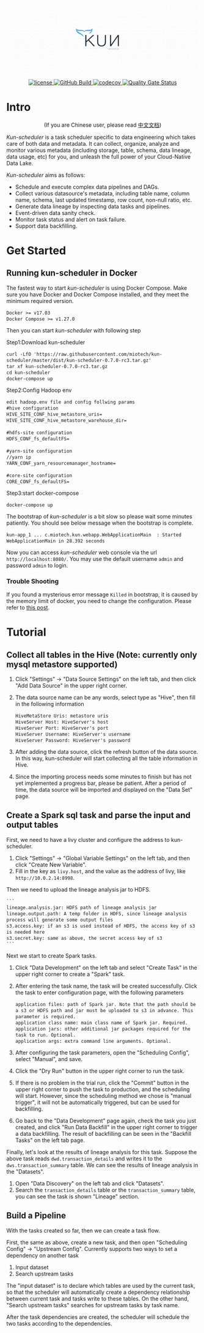 <p align="center">
    <img src="docs/static/img/github_bg.png">
</p>
<p align="center">
    <a href="https://www.apache.org/licenses/LICENSE-2.0.txt">
        <img alt="license" src="https://img.shields.io/:license-Apache%202-blue.svg" />
    </a>
    <a href="https://github.com/miotech/kun-scheduler/actions">
        <img alt="GitHub Build" src="https://img.shields.io/github/workflow/status/miotech/kun-scheduler/ci%20ut" />
    </a>
    <a href="https://codecov.io/gh/miotech/kun-scheduler">
        <img alt="codecov" src="https://codecov.io/gh/miotech/kun-scheduler/branch/master/graph/badge.svg?token=GOFXDTB69M" />
    </a>
    <a href="https://sonarcloud.io/dashboard?id=miotech_kun-scheduler">
        <img alt="Quality Gate Status" src="https://sonarcloud.io/api/project_badges/measure?project=miotech_kun-scheduler&metric=alert_status">
    </a>
</p>

# Intro

<div align="center">
    <p>(If you are Chinese user, please read <a href="README_zh_cn.md">中文文档</a>)</p>
</div>

*Kun-scheduler* is a task scheduler specific to data engineering which takes care of both data and metadata. It can collect, organize, analyze and monitor various metadata (including storage, table, schema, data lineage, data usage, etc) for you, and unleash the full power of your Cloud-Native Data Lake.

*Kun-scheduler* aims as follows:

- Schedule and execute complex data pipelines and DAGs.
- Collect various datasource's metadata, including table name, column name, schema, last updated timestamp, row count, non-null ratio, etc.
- Generate data lineage by inspecting data tasks and pipelines.
- Event-driven data sanity check.
- Monitor task status and alert on task failure.
- Support data backfilling.

# Get Started
## Running kun-scheduler in Docker

The fastest way to start *kun-scheduler* is using Docker Compose. Make sure you have Docker and Docker Compose installed, and they meet the minimum required version.

```
Docker >= v17.03
Docker Compose >= v1.27.0
```

Then you can start *kun-scheduler* with following step

Step1:Download kun-scheduler
```
curl -LfO 'https://raw.githubusercontent.com/miotech/kun-scheduler/master/dist/kun-scheduler-0.7.0-rc3.tar.gz'
tar xf kun-scheduler-0.7.0-rc3.tar.gz
cd kun-scheduler
docker-compose up
```

Step2:Config Hadoop env
```
edit hadoop.env file and config follwing params
#hive configuration
HIVE_SITE_CONF_hive_metastore_uris=
HIVE_SITE_CONF_hive_metastore_warehouse_dir=

#hdfs-site configuration
HDFS_CONF_fs_defaultFS=

#yarn-site configuration
//yarn ip
YARN_CONF_yarn_resourcemanager_hostname=

#core-site configuration
CORE_CONF_fs_defaultFS=
```

Step3:start docker-compose
```
docker-compose up
```

The bootstrap of *kun-scheduler* is a bit slow so please wait some minutes patiently. You should see below message when the bootstrap is complete.

```
kun-app_1 ... c.miotech.kun.webapp.WebApplicationMain  : Started WebApplicationMain in 28.392 seconds
```

Now you can access *kun-scheduler* web console via the url `http://localhost:8080/`. You may use the default username `admin` and password `admin` to login.

### Trouble Shooting

If you found a mysterious error message `Killed` in bootstrap, it is caused by the memory limit of docker, you need to change the configuration. Please refer to [this post](https://stackoverflow.com/questions/44417159/docker-process-killed-with-cryptic-killed-message).

# Tutorial

## Collect all tables in the Hive (Note: currently only mysql metastore supported)

1. Click "Settings" -> "Data Source Settings" on the left tab, and then click "Add Data Source" in the upper right corner.
2. The data source name can be any words, select type as "Hive", then fill in the following information

    ```
    HiveMetaStore Uris: metastore uris
    HiveServer Host: HiveServer's host
    HiveServer Port: HiveServer's port
    HiveServer Username: HiveServer's username
    HiveServer Password: HiveServer's password
    ```
3. After adding the data source, click the refresh button of the data source. In this way, kun-scheduler will start collecting all the table information in Hive.
4. Since the importing process needs some minutes to finish but has not yet implemented a progress bar, please be patient. After a period of time, the data source will be imported and displayed on the "Data Set" page.

## Create a Spark sql task and parse the input and output tables

First, we need to have a livy cluster and configure the address to kun-scheduler.

1. Click "Settings" -> "Global Variable Settings" on the left tab, and then click "Create New Variable".
2. Fill in the key as `livy.host`, and the value as the address of livy, like `http://10.0.2.14:8998`.

Then we need to upload the lineage analysis jar to HDFS.

    ```
    lineage.analysis.jar: HDFS path of lineage analysis jar
    lineage.output.path: A temp folder in HDFS, since lineage analysis process will generate some output files
    s3.access.key: if an s3 is used instead of HDFS, the access key of s3 is needed here
    s3.secret.key: same as above, the secret access key of s3
    ```

Next we start to create Spark tasks.

1. Click "Data Development" on the left tab and select "Create Task" in the upper right corner to create a "Spark" task.
2. After entering the task name, the task will be created successfully. Click the task to enter configuration page, with the following parameters

    ```
    application files: path of Spark jar. Note that the path should be a s3 or HDFS path and jar must be uploaded to s3 in advance. This parameter is required.
    application class name: main class name of Spark jar. Required.
    application jars: other additional jar packages required for the task to run. Optional.
    application args: extra command line arguments. Optional.
    ```

3. After configuring the task parameters, open the "Scheduling Config", select "Manual", and save.
4. Click the "Dry Run" button in the upper right corner to run the task.
5. If there is no problem in the trial run, click the "Commit" button in the upper right corner to push the task to production, and the scheduling will start. However, since the scheduling method we chose is "manual trigger", it will not be automatically triggered, but can be used for backfilling.
6. Go back to the "Data Development" page again, check the task you just created, and click "Run Data Backfill" in the upper right corner to trigger a data backfilling. The result of backfilling can be seen in the "Backfill Tasks" on the left tab page.

Finally, let's look at the results of lineage analysis for this task. Suppose the above task reads `dwd.transaction_details` and writes it to the `dws.transaction_summary` table. We can see the results of lineage analysis in the "Datasets".

1. Open "Data Discovery" on the left tab and click "Datasets".
2. Search the `transaction_details` table or the `transaction_summary` table, you can see the task is shown "Lineage" section.

## Build a Pipeline

With the tasks created so far, then we can create a task flow.

First, the same as above, create a new task, and then open "Scheduling Config" -> "Upstream Config". Currently supports two ways to set a dependency on another task

1. Input dataset
2. Search upstream tasks

The "input dataset" is to declare which tables are used by the current task, so that the scheduler will automatically create a dependency relationship between current task and tasks write to these tables. On the other hand, "Search upstream tasks" searches for upstream tasks by task name.

After the task dependencies are created, the scheduler will schedule the two tasks according to the dependencies.

